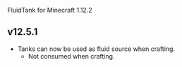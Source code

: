 FluidTank for Minecraft 1.12.2

## v12.5.1
* Tanks can now be used as fluid source when crafting.
  * Not consumed when crafting.

